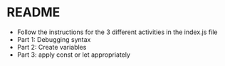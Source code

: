 # README

- Follow the instructions for the 3 different activities in the index.js file
- Part 1: Debugging syntax
- Part 2: Create variables
- Part 3: apply const or let appropriately
